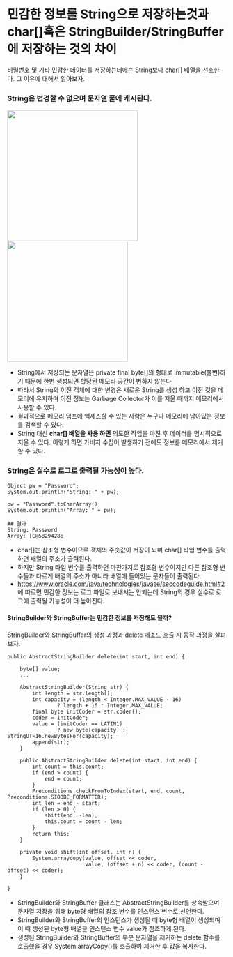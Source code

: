 # 민감한 정보를 String으로 저장하는것과 char[]혹은 StringBuilder/StringBuffer에 저장하는 것의 차이

비밀번호 및 기타 민감한 데이터를 저장하는데에는 String보다 char[] 배열을 선호한다. 그 이유에 대해서 알아보자.

### String은 변경할 수 없으며 문자열 풀에 캐시된다.

<img src="https://img1.daumcdn.net/thumb/R1280x0/?scode=mtistory2&fname=https%3A%2F%2Fblog.kakaocdn.net%2Fdn%2FbqJLP0%2FbtqCD88wyuU%2FuNBx00Hfxib994SZYkOgqk%2Fimg.png" width=300>
<img src="https://img1.daumcdn.net/thumb/R1280x0/?scode=mtistory2&fname=https%3A%2F%2Fblog.kakaocdn.net%2Fdn%2F72QbD%2FbtqCF7VlYcY%2FaO3NPmM5Cw5CwoIyIRok71%2Fimg.png" width=277>

- String에서 저장되는 문자열은 private final byte[]의 형태로 Immutable(불변)하기 때문에 한번 생성되면 할당된 메모리 공간이 변하지 않는다.
- 따라서 String의 이전 객체에 대한 변경은 새로운 String를 생성 하고 이전 것을 메모리에 유지하며 이전 정보는 Garbage Collector가 이를 지울 때까지 메모리에서 사용할 수 있다.
- 결과적으로 메모리 덤프에 액세스할 수 있는 사람은 누구나 메모리에 남아있는 정보를 검색할 수 있다.
- String 대신 **char[] 배열을 사용 하면** 의도한 작업을 마친 후 데이터를 명시적으로 지울 수 있다. 이렇게 하면 가비지 수집이 발생하기 전에도 정보를 메모리에서 제거할 수 있다.

### String은 실수로 로그로 출력될 가능성이 높다.

```
Object pw = "Password";
System.out.println("String: " + pw);

pw = "Password".toCharArray();
System.out.println("Array: " + pw);

## 결과
String: Password
Array: [C@5829428e
```

- char[]는 참조형 변수이므로 객체의 주솟값이 저장이 되며 char[] 타입 변수를 출력하면 배열의 주소가 출력된다.
- 하지만 String 타입 변수를 출력하면 마찬가지로 참조형 변수이지만 다른 참조형 변수들과 다르게
배열의 주소가 아니라 배열에 들어있는 문자들이 출력된다.
- https://www.oracle.com/java/technologies/javase/seccodeguide.html#2 에 따르면 민감한 정보는 로그 파일로 보내서는 안되는데 String의 경우 실수로 로그에 출력될 가능성이 더 높아진다.

#### StringBuilder와 StringBuffer는 민감한 정보를 저장해도 될까?

StringBuilder와 StringBuffer의 생성 과정과 delete 메소드 호출 시 동작 과정을 살펴보자.

```
public AbstractStringBuilder delete(int start, int end) {

    byte[] value;
    ...

    AbstractStringBuilder(String str) {
        int length = str.length();
        int capacity = (length < Integer.MAX_VALUE - 16)
                ? length + 16 : Integer.MAX_VALUE;
        final byte initCoder = str.coder();
        coder = initCoder;
        value = (initCoder == LATIN1)
                ? new byte[capacity] : StringUTF16.newBytesFor(capacity);
        append(str);
    }

    public AbstractStringBuilder delete(int start, int end) {
        int count = this.count;
        if (end > count) {
            end = count;
        }
        Preconditions.checkFromToIndex(start, end, count, Preconditions.SIOOBE_FORMATTER);
        int len = end - start;
        if (len > 0) {
            shift(end, -len);
            this.count = count - len;
        }
        return this;
    }

    private void shift(int offset, int n) {
        System.arraycopy(value, offset << coder,
                         value, (offset + n) << coder, (count - offset) << coder);
    }

}
```

- StringBuilder와 StringBuffer 클래스는 AbstractStringBuilder를 상속받으며 문자열 저장을 위해 byte형 배열의 참조 변수를 인스턴스 변수로 선언한다.
- StringBuilder와 StringBuffer의 인스턴스가 생성될 때 byte형 배열이 생성되며 이 때 생성된 byte형 배열을 인스턴스 변수 value가 참조하게 된다.
- 생성된 StringBuilder와 StringBuffer의 부분 문자열을 제거하는 delete 함수를 호출했을 경우 System.arrayCopy()를 호출하여 제거한 후 값을 복사한다.